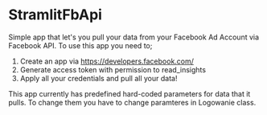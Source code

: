 # StramlitFbApi
Simple app that let's you pull your data from your Facebook Ad Account via Facebook API.
To use this app you need to;
1. Create an app via https://developers.facebook.com/
2. Generate access token with permission to read_insights 
3. Apply all your credentials and pull all your data!

This app currently has predefined hard-coded parameters for data that it pulls. 
To change them you have to change paramteres in Logowanie class.
